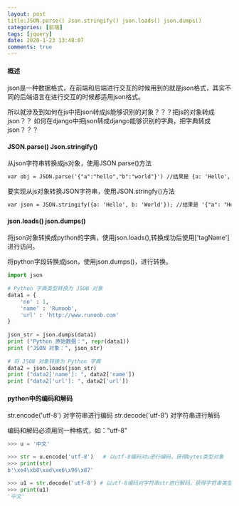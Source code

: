 ```yaml
---
layout: post
title:JSON.parse() Json.stringify() json.loads() json.dumps()
categories: [前端]
tags: [jquery]
date: 2020-1-23 13:48:07
comments: true
---
```


#### 概述

json是一种数据格式，在前端和后端进行交互的时候用到的就是json格式，其实不同的后端语言在进行交互的时候都适用json格式。

所以就涉及到如何在js中把json转成js能够识别的对象？？？把js的对象转成json？？
如何在django中把json转成django能够识别的字典，把字典转成json？？？

#### JSON.parse() Json.stringify()

从json字符串转换成js对象，使用JSON.parse()方法

```html
var obj = JSON.parse('{"a":"hello","b":"world"}') //结果是 {a: 'Hello', b: 'World'}
```

要实现从js对象转换JSON字符串，使用JSON.stringfy()方法

```html
var json = JSON.stringify({a: 'Hello', b: 'World'}); //结果是 '{"a": "Hello", "b": "World"}'
```

#### json.loads() json.dumps()

将json对象转换成python的字典，使用json.loads(),转换成功后使用['tagName']进行访问。

将python字段转换成json，使用json.dumps()，进行转换。

```python
import json
 
# Python 字典类型转换为 JSON 对象
data1 = {
    'no' : 1,
    'name' : 'Runoob',
    'url' : 'http://www.runoob.com'
}
 
json_str = json.dumps(data1)
print ("Python 原始数据：", repr(data1))
print ("JSON 对象：", json_str)
 
# 将 JSON 对象转换为 Python 字典
data2 = json.loads(json_str)
print ("data2['name']: ", data2['name'])
print ("data2['url']: ", data2['url'])
```

#### python中的编码和解码

str.encode('utf-8') 对字符串进行编码
str.decode('utf-8') 对字符串进行解码

编码和解码必须用同一种格式，如："utf-8"

```python
>>> u = '中文' 

>>> str = u.encode('utf-8')   # 以utf-8编码对u进行编码，获得bytes类型对象
>>> print(str)
b'\xe4\xb8\xad\xe6\x96\x87'

>>> u1 = str.decode('utf-8') # 以utf-8编码对字符串str进行解码，获得字符串类型对象
>>> print(u1)
'中文'
```













 





















